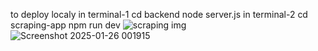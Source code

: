 to deploy localy 
in terminal-1 
  cd backend 
  node server.js
in terminal-2 
  cd scraping-app
  npm run dev
![scraping img](https://github.com/user-attachments/assets/348b224a-0b18-4ad5-a2e5-89a15f5e6394)
![Screenshot 2025-01-26 001915](https://github.com/user-attachments/assets/7bc473dd-58c7-4c96-9fbf-98d2d947970e)
